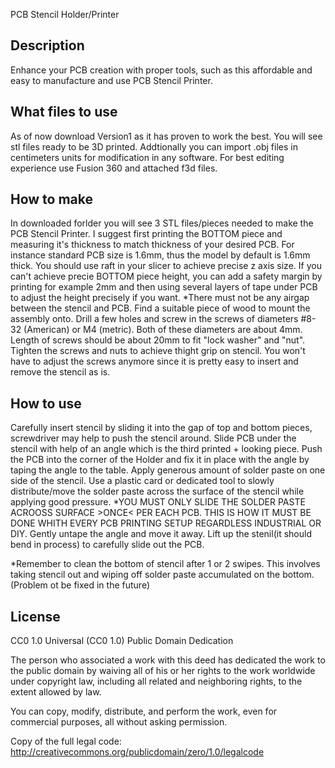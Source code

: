 PCB Stencil Holder/Printer

## Description
Enhance your PCB creation with proper tools, such as this affordable and easy to manufacture and use PCB Stencil Printer.

## What files to use
As of now download Version1 as it has proven to work the best.
You will see stl files ready to be 3D printed. Addtionally you can import .obj files in centimeters units for modification in any software. For best editing experience use Fusion 360 and attached f3d files.

## How to make
In downloaded forlder you will see 3 STL files/pieces needed to make the PCB Stencil Printer. I suggest first printing the BOTTOM piece and measuring it's thickness to match thickness of your desired PCB. For instance standard PCB size is 1.6mm, thus the model by default is 1.6mm thick. You should use raft in your slicer to achieve precise z axis size.
If you can't achieve precie BOTTOM piece height, you can add a safety margin by printing for example 2mm and then using several layers of tape under PCB to adjust the height precisely if you want.
*There must not be any airgap between the stencil and PCB.
Find a suitable piece of wood to mount the assembly onto. Drill a few holes and screw in the screws of diameters #8-32 (American) or M4 (metric). Both of these diameters are about 4mm. Length of screws should be about 20mm to fit "lock washer" and "nut".
Tighten the screws and nuts to achieve thight grip on stencil. You won't have to adjust the screws anymore since it is pretty easy to insert and remove the stencil as is.

## How to use
Carefully insert stencil by sliding it into the gap of top and bottom pieces, screwdriver may help to push the stencil around.
Slide PCB under the stencil with help of an angle which is the third printed + looking piece. Push the PCB into the corner of the Holder and fix it in place with the angle by taping the angle to the table.
Apply generous amount of solder paste on one side of the stencil. Use a plastic card or dedicated tool to slowly distribute/move the solder paste across the surface of the stencil while applying good pressure.
*YOU MUST ONLY SLIDE THE SOLDER PASTE ACROOSS SURFACE >ONCE< PER EACH PCB. THIS IS HOW IT MUST BE DONE WHITH EVERY PCB PRINTING SETUP REGARDLESS INDUSTRIAL OR DIY.
Gently untape the angle and move it away.
Lift up the stenil(it should bend in process) to carefully slide out the PCB.

*Remember to clean the bottom of stencil after 1 or 2 swipes. This involves taking stencil out and wiping off solder paste accumulated on the bottom.(Problem ot be fixed in the future)

## License
CC0 1.0 Universal (CC0 1.0) Public Domain Dedication

The person who associated a work with this deed has dedicated the work to the public domain by waiving all of his or her rights to the work worldwide under copyright law, including all related and neighboring rights, to the extent allowed by law.

You can copy, modify, distribute, and perform the work, even for commercial purposes, all without asking permission.

Copy of the full legal code: http://creativecommons.org/publicdomain/zero/1.0/legalcode



